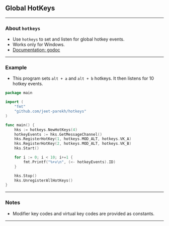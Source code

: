 ## Global HotKeys

---

### About `hotkeys`

- Use `hotkeys` to set and listen for global hotkey events.
- Works only for Windows.
- [Documentation: godoc](https://godoc.org/github.com/jeet-parekh/hotkeys)

---

### Example

- This program sets `alt + a` and `alt + b` hotkeys. It then listens for 10 hotkey events.

```go
package main

import (
    "fmt"
    "github.com/jeet-parekh/hotkeys"
)

func main() {
    hks := hotkeys.NewHotKeys(4)
    hotkeyEvents := hks.GetMessageChannel()
    hks.RegisterHotKey(1, hotkeys.MOD_ALT, hotkeys.VK_A)
    hks.RegisterHotKey(2, hotkeys.MOD_ALT, hotkeys.VK_B)
    hks.Start()

    for i := 0; i < 10; i+=1 {
        fmt.Printf("%+v\n", (<- hotkeyEvents).ID)
    }

    hks.Stop()
    hks.UnregisterAllHotKeys()
}
```

---

### Notes

- Modifier key codes and virtual key codes are provided as constants.

---
